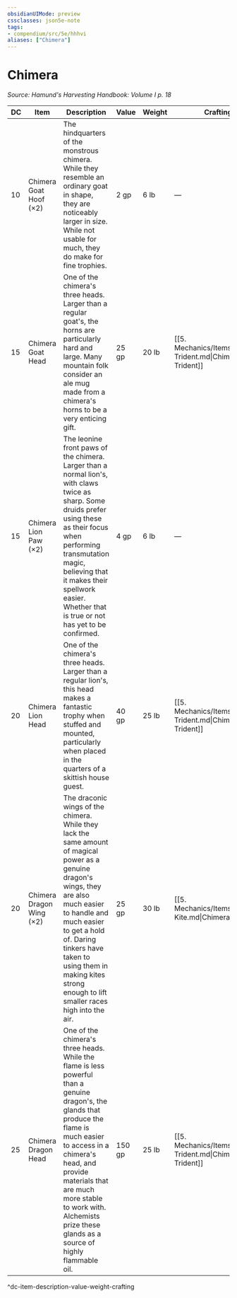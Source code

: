 ```yaml
---
obsidianUIMode: preview
cssclasses: json5e-note
tags:
- compendium/src/5e/hhhvi
aliases: ["Chimera"]
---
```

# Chimera
*Source: Hamund's Harvesting Handbook: Volume I p. 18* 

| DC | Item | Description | Value | Weight | Crafting |
|----|------|-------------|-------|--------|----------|
| 10 | Chimera Goat Hoof (×2) | The hindquarters of the monstrous chimera. While they resemble an ordinary goat in shape, they are noticeably larger in size. While not usable for much, they do make for fine trophies. | 2 gp | 6 lb | — |
| 15 | Chimera Goat Head | One of the chimera's three heads. Larger than a regular goat's, the horns are particularly hard and large. Many mountain folk consider an ale mug made from a chimera's horns to be a very enticing gift. | 25 gp | 20 lb | [[5. Mechanics/Items/Chimera Trident.md\|Chimera Trident]] |
| 15 | Chimera Lion Paw (×2) | The leonine front paws of the chimera. Larger than a normal lion's, with claws twice as sharp. Some druids prefer using these as their focus when performing transmutation magic, believing that it makes their spellwork easier. Whether that is true or not has yet to be confirmed. | 4 gp | 6 lb | — |
| 20 | Chimera Lion Head | One of the chimera's three heads. Larger than a regular lion's, this head makes a fantastic trophy when stuffed and mounted, particularly when placed in the quarters of a skittish house guest. | 40 gp | 25 lb | [[5. Mechanics/Items/Chimera Trident.md\|Chimera Trident]] |
| 20 | Chimera Dragon Wing (×2) | The draconic wings of the chimera. While they lack the same amount of magical power as a genuine dragon's wings, they are also much easier to handle and much easier to get a hold of. Daring tinkers have taken to using them in making kites strong enough to lift smaller races high into the air. | 25 gp | 30 lb | [[5. Mechanics/Items/Chimera Kite.md\|Chimera Kite]] |
| 25 | Chimera Dragon Head | One of the chimera's three heads. While the flame is less powerful than a genuine dragon's, the glands that produce the flame is much easier to access in a chimera's head, and provide materials that are much more stable to work with. Alchemists prize these glands as a source of highly flammable oil. | 150 gp | 25 lb | [[5. Mechanics/Items/Chimera Trident.md\|Chimera Trident]] |
^dc-item-description-value-weight-crafting
